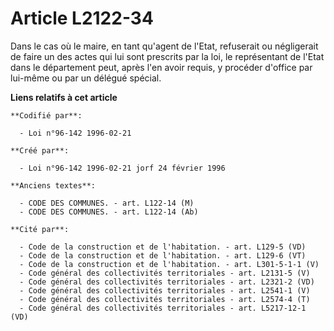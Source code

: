 # Article L2122-34

Dans le cas où le maire, en tant qu'agent de l'Etat, refuserait ou négligerait de faire un des actes qui lui sont prescrits
par la loi, le représentant de l'Etat dans le département peut, après l'en avoir requis, y procéder d'office par lui-même ou
par un délégué spécial.

**Liens relatifs à cet article**

	**Codifié par**:

	  - Loi n°96-142 1996-02-21

	**Créé par**:

	  - Loi n°96-142 1996-02-21 jorf 24 février 1996

	**Anciens textes**:

	  - CODE DES COMMUNES. - art. L122-14 (M)
	  - CODE DES COMMUNES. - art. L122-14 (Ab)

	**Cité par**:

	  - Code de la construction et de l'habitation. - art. L129-5 (VD)
	  - Code de la construction et de l'habitation. - art. L129-6 (VT)
	  - Code de la construction et de l'habitation. - art. L301-5-1-1 (V)
	  - Code général des collectivités territoriales - art. L2131-5 (V)
	  - Code général des collectivités territoriales - art. L2321-2 (VD)
	  - Code général des collectivités territoriales - art. L2541-1 (V)
	  - Code général des collectivités territoriales - art. L2574-4 (T)
	  - Code général des collectivités territoriales - art. L5217-12-1 (VD)
